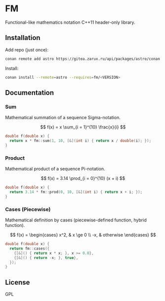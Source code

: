 # FM 

Functional-like mathematics notation C++11 header-only library.

## Installation

Add repo (just once):

```sh
conan remote add astro https://gitea.zarux.ru/api/packages/astro/conan
```

Install:

```sh
conan install --remote=astro --requires=fm/<VERSION>
```

## Documentation

### Sum

Mathematical summation of a sequence Sigma-notation.

$$
f(x) = x \sum_{i = 1}^{10} \frac{x}{i}
$$

```cpp
double f(double x) {
  return x * fm::sum(1, 10, [&](int i) { return x / double(i); });
}
```

### Product

Mathematical product of a sequence Pi-notation.

$$
f(x) = 3.14 \prod_{i = 0}^{10} (x + i)
$$

```cpp
double f(double x) {
  return 3.14 * fm::prod(0, 10, [&](int i) { return x + i; });
}
```

### Cases (Piecewise)

Mathematical definition by cases (piecewise-defined function, hybrid function).

$$
f(x) =
\begin{cases}
  x^2, & x \ge 0 \\
  -x, & otherwise
\end{cases}
$$

```cpp
double f(double x) {
  return fm::cases({
    {[&]() { return x * x; }, x >= 0.0},
    {[&]() { return -x; }, true},
  });
}
```

## License

GPL